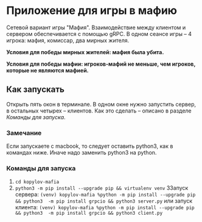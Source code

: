 # Приложение для игры в мафию

Сетевой вариант игры "Мафия". Взаимодействие между клиентом и сервером обеспечивается с помощью gRPC.
В одном сеансе игры – 4 игрока: мафия, комиссар, два мирных жителя.

**Условия для победы мирных жителей: мафия была убита.**

**Условия для победы мафии: игроков-мафий не меньше, чем игроков, 
которые не являются мафией.**


## Как запускать
Открыть пять окон в терминале. В одном окне нужно запустить сервер,
в остальных четырех – клиентов. Как это сделать – описано в разделе _Команды для запуска_.

### Замечание
Если запускаете с macbook, то следует оставить python3, как в командах ниже. 
Иначе надо заменить python3 на python.

### Команды для запуска
1.  ```cd kopylov-mafia```
2. ```python3 -m pip install --upgrade pip && virtualenv venv```
3Запуск сервера: ```(venv) kopylov-mafia %python -m pip install --upgrade pip && python3 
-m pip install grpcio && python3 server.py```
или запуск клиента: ```(venv) kopylov-mafia %python -m pip install --upgrade pip && python3 
-m pip install grpcio && python3 client.py```